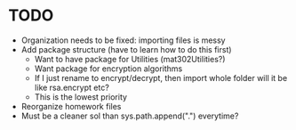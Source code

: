 # TODO

- Organization needs to be fixed: importing files is messy
- Add package structure (have to learn how to do this first)
    - Want to have package for Utilities (mat302Utilities?)
    - Want package for encryption algorithms
    - If I just rename to encrypt/decrypt, then import whole folder will it
      be like rsa.encrypt etc?
    - This is the lowest priority
- Reorganize homework files
- Must be a cleaner sol than sys.path.append(".") everytime?